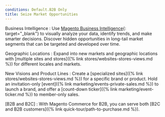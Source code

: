 ```yaml
---
conditions: Default.B2B Only
title: Seize Market Opportunities
---
```


Business Intelligence
:  Use [Magento Business Intelligence][1]{: target="_blank"} to visually analyze your data, identify trends, and make smarter decisions. Discover hidden opportunities in long-tail market segments that can be targeted and developed over time.

Geographic Locations
:  Expand into new markets and geographic locations with [multiple sites and stores]({% link stores/websites-stores-views.md %}) for different locales and markets.

New Visions and Product Lines
:  Create a [specialized sites]({% link stores/websites-stores-views.md %})
for a specific brand or product. Hold an invitation-only [event]({% link marketing/events-private-sales.md %}) to launch a brand, and offer a [count-down ticker]({% link marketing/event-ticker.md %}) to member-only sales.

[B2B and B2C]
:  With Magento Commerce for B2B, you can serve both [B2C and B2B customers]({% link quick-tour/path-to-purchase.md %}).

[1]: https://magento.com/products/business-intelligence
